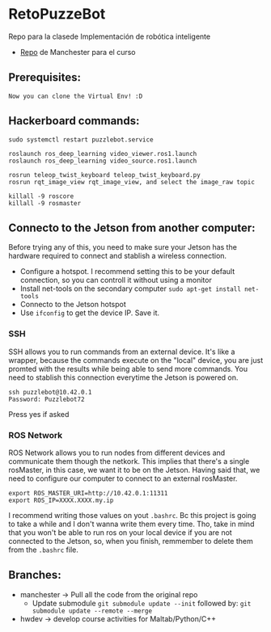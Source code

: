 # RetoPuzzeBot
Repo para la clasede Implementación de robótica inteligente


* [Repo](https://github.com/Manchester-Robotics/ROSApril2022_Students) de Manchester para el curso

## Prerequisites:
    Now you can clone the Virtual Env! :D

## Hackerboard commands:

    sudo systemctl restart puzzlebot.service

    roslaunch ros_deep_learning video_viewer.ros1.launch
    roslaunch ros_deep_learning video_source.ros1.launch

    rosrun teleop_twist_keyboard teleop_twist_keyboard.py
    rosrun rqt_image_view rqt_image_view, and select the image_raw topic

    killall -9 roscore
    killall -9 rosmaster


## Connecto to the Jetson from another computer:

Before trying any of this, you need to make sure your Jetson has the hardware required to connect and stablish a wireless connection. 
* Configure a hotspot. I recommend setting this to be your default connection, so you can controll it without using a monitor
* Install net-tools on the secondary computer `sudo apt-get install net-tools`
* Connecto to the Jetson hotspot
* Use `ifconfig` to get the device IP. Save it. 

### SSH

SSH allows you to run commands from an external device. It's like a wrapper, because the commands execute on the "local" device, you are just promted with the results while being able to send more commands. 
You need to stablish this connection everytime the Jetson is powered on. 

    ssh puzzlebot@10.42.0.1
    Password: Puzzlebot72

Press yes if asked

### ROS Network

ROS Network allows you to run nodes from different devices and communicate them though the netkork.
This implies that there's a single rosMaster, in this case, we want it to be on the Jetson. Having said that, we need to configure our computer to connect to an external rosMaster.

    export ROS_MASTER_URI=http://10.42.0.1:11311
    export ROS_IP=XXXX.XXXX.my.ip

I recommend writing those values on yout `.bashrc`. Bc this project is going to take a while and I don't wanna write them every time. Tho, take in mind that you won't be able to run ros on your local device if you are not connected to the Jetson, so, when you finish, remmember to delete them from the `.bashrc` file.

## Branches:
* manchester -> Pull all the code from the original repo 
    * Update submodule `git submodule update --init` followed by: `git submodule update --remote --merge`
* hwdev -> develop course activities for Maltab/Python/C++
